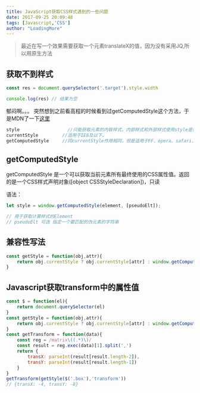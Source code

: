 ```yaml
---
title: JavaScript获取CSS样式遇到的一些问题
date: 2017-09-25 20:09:48
tags: [Javascript,'CSS']
author: "LoadingMore"
---
```

> 最近在写一个效果需要获取一个元素translateX的值，因为没有采用JQ,所以用原生方法


## 获取不到样式
```js
const res = document.querySelector('.target').style.width

console.log(res) // 结果为空
```
郁闷啊。。。
突然想到之前看高程的时候看到过getComputedStyle这个方法，于是MDN了一下[这里](https://developer.mozilla.org/zh-CN/docs/Web/API/Window/getComputedStyle)

```js
style                  //只能获取元素的内联样式，内部样式和外部样式使用style是获取不到的。
currentStyle         //适用于IE8及以下。
getComputedStyle     //同currentStyle作用相同，但是适用于FF、opera、safari、chrome IE9+。
```
## getComputedStyle
getComputedStyle 是一个可以获取当前元素所有最终使用的CSS属性值。返回的是一个CSS样式声明对象([object CSSStyleDeclaration])，只读

语法：
```js
let style = window.getComputedStyle(element, [pseudoElt]);

// 用于获取计算样式的Element
// pseudoElt 可选 指定一个要匹配的伪元素的字符串
```

## 兼容性写法
```js
const getStyle = function(obj,attr){
    return obj.currentStyle ? obj.currentStyle[attr] : window.getComputedStyle($(obj))[attr]
}
```
## Javascript获取transform中的属性值
```js
const $ = function(el){
    return document.querySelector(el)
}
const getStyle = function(obj,attr){
    return obj.currentStyle ? obj.currentStyle[attr] : window.getComputedStyle(obj)[attr]
}
const getTransform = function(data){
    const reg = /matrix\((.*)\)/
    const result = reg.exec(data)[1].split(',')
    return {
        transX: parseInt(result[result.length-2]),
        transY: parseInt(result[result.length-1])
    }
}
getTransform(getStyle($('.box'),'transform'))
// {transX: -4, transY: -8}
```
